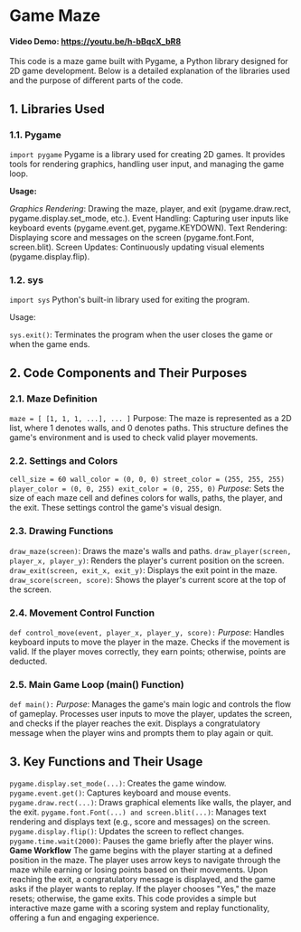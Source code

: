 # Game Maze #
#### Video Demo: <https://youtu.be/h-bBqcX_bR8>
This code is a maze game built with Pygame, a Python library designed for 2D game development. Below is a detailed explanation of the libraries used and the purpose of different parts of the code.

## 1. Libraries Used ##
### 1.1. Pygame ###
`import pygame`
Pygame is a library used for creating 2D games. It provides tools for rendering graphics, handling user input, and managing the game loop.

**Usage:**

_Graphics Rendering_: Drawing the maze, player, and exit (pygame.draw.rect, pygame.display.set_mode, etc.).
Event Handling: Capturing user inputs like keyboard events (pygame.event.get, pygame.KEYDOWN).
Text Rendering: Displaying score and messages on the screen (pygame.font.Font, screen.blit).
Screen Updates: Continuously updating visual elements (pygame.display.flip).
### 1.2. sys
`import sys`
Python's built-in library used for exiting the program.

Usage:

`sys.exit()`: Terminates the program when the user closes the game or when the game ends.
## 2. Code Components and Their Purposes
### 2.1. Maze Definition

`maze = [
    [1, 1, 1, ...],
    ...
]`
Purpose:
The maze is represented as a 2D list, where 1 denotes walls, and 0 denotes paths.
This structure defines the game's environment and is used to check valid player movements.
### 2.2. Settings and Colors
`cell_size = 60
wall_color = (0, 0, 0)
street_color = (255, 255, 255)
player_color = (0, 0, 255)
exit_color = (0, 255, 0)`
_Purpose_:
Sets the size of each maze cell and defines colors for walls, paths, the player, and the exit.
These settings control the game's visual design.
### 2.3. Drawing Functions
`draw_maze(screen)`: Draws the maze's walls and paths.
`draw_player(screen, player_x, player_y)`: Renders the player's current position on the screen.
`draw_exit(screen, exit_x, exit_y)`: Displays the exit point in the maze.
`draw_score(screen, score)`: Shows the player's current score at the top of the screen.
### 2.4. Movement Control Function
`def control_move(event, player_x, player_y, score):`
_Purpose_:
Handles keyboard inputs to move the player in the maze.
Checks if the movement is valid. If the player moves correctly, they earn points; otherwise, points are deducted.
### 2.5. Main Game Loop (main() Function)
`def main():`
_Purpose_:
Manages the game's main logic and controls the flow of gameplay.
Processes user inputs to move the player, updates the screen, and checks if the player reaches the exit.
Displays a congratulatory message when the player wins and prompts them to play again or quit.
## 3. Key Functions and Their Usage
`pygame.display.set_mode(...)`: Creates the game window.
`pygame.event.get()`: Captures keyboard and mouse events.
`pygame.draw.rect(...)`: Draws graphical elements like walls, the player, and the exit.
`pygame.font.Font(...) and screen.blit(...)`: Manages text rendering and displays text (e.g., score and messages) on the screen.
`pygame.display.flip()`: Updates the screen to reflect changes.
`pygame.time.wait(2000)`: Pauses the game briefly after the player wins.
**Game Workflow**
The game begins with the player starting at a defined position in the maze.
The player uses arrow keys to navigate through the maze while earning or losing points based on their movements.
Upon reaching the exit, a congratulatory message is displayed, and the game asks if the player wants to replay.
If the player chooses "Yes," the maze resets; otherwise, the game exits.
This code provides a simple but interactive maze game with a scoring system and replay functionality, offering a fun and engaging experience.
